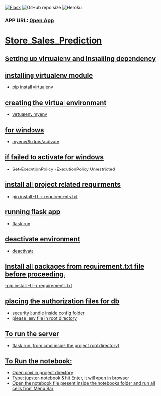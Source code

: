 [![Flask](https://github.com/mgarg123/Store_Sales_Prediction/actions/workflows/flask.yml/badge.svg)](https://github.com/mgarg123/Store_Sales_Prediction/actions/workflows/flask.yml)
![GitHub repo size](https://img.shields.io/github/repo-size/mgarg123/Store_Sales_Prediction)
![Heroku](https://heroku-badge.herokuapp.com/?app=sales-pred-app&root=health)
<br/>

### APP URL: <u><a href="https://sales-pred-app.herokuapp.com">Open App</a><u>

# Store_Sales_Prediction

## Setting up virtualenv and installing dependency

## installing virtualenv module
- pip install virtualenv 

## creating the virtual environment 
- virtualenv myenv

## for windows 
- myenv/Scripts/activate

## if failed to activate for windows
- Set-ExecutionPolicy -ExecutionPolicy Unrestricted

## install all project related requirments
- pip install -U -r requirements.txt

## running flask app
- flask run 

## deactivate environment
- deactivate
## Install all packages from requirement.txt file before proceeding.
   -pip install -U -r requirements.txt

## placing the authorization files for db 
- security bundle inside config folder 
- please .env file in root directory 

## To run the server
   - flask run (from cmd inside the project root directory)


## To Run the notebook:
   - Open cmd in project directory
   - Type: jupyter-notebook & hit Enter, it will open in browser
   - Open the notebook file present inside the notebooks folder and run all cells from Menu Bar
